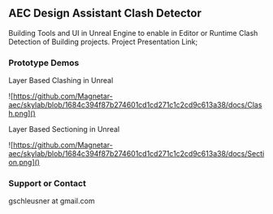## AEC Design Assistant Clash Detector

Building Tools and UI in Unreal Engine to enable in Editor or Runtime Clash Detection of Building projects.  Project Presentation Link; 

### Prototype Demos

Layer Based Clashing in Unreal

![https://github.com/Magnetar-aec/skylab/blob/1684c394f87b274601cd1cd271c1c2cd9c613a38/docs/Clash.png]()



Layer Based Sectioning in Unreal

![https://github.com/Magnetar-aec/skylab/blob/1684c394f87b274601cd1cd271c1c2cd9c613a38/docs/Section.png]()

### Support or Contact

gschleusner at gmail.com
